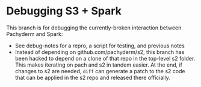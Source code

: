 # Debugging S3 + Spark

This branch is for debugging the currently-broken interaction between Pachyderm and Spark:
- See debug-notes for a repro, a script for testing, and previous notes
- Instead of depending on github.com/pachyderm/s2, this branch has been hacked to depend on a clone of that repo in the top-level s2 folder. This makes iterating on pach and s2 in tandem easier. At the end, if changes to s2 are needed, `diff` can generate a patch to the s2 code that can be applied in the s2 repo and released there officially.
